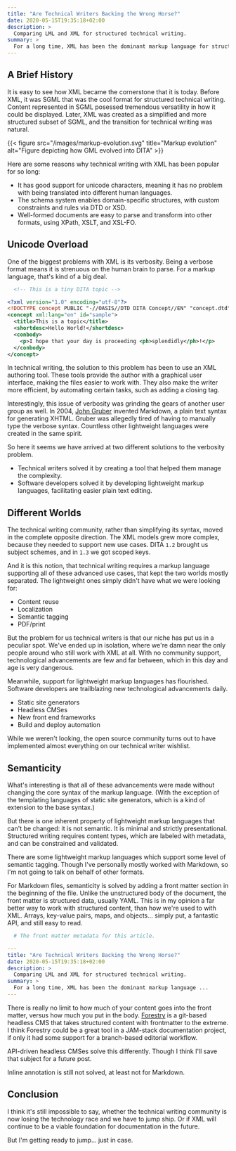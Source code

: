```yaml
---
title: "Are Technical Writers Backing the Wrong Horse?"
date: 2020-05-15T19:35:18+02:00
description: >
  Comparing LML and XML for structured technical writing.
summary: >
  For a long time, XML has been the dominant markup language for structured technical writing. Nearly every premium authoring tool or content management system still revolves around XML today. Meanwhile, lightweight markup languages are on the rise, and technical writers are asking themselves: are we doing the right thing?
---
```


## A Brief History

It is easy to see how XML became the cornerstone that it is today. Before XML, it was SGML that was the cool format for structured technical writing. Content represented in SGML posessed tremendous versatility in how it could be displayed. Later, XML was created as a simplified and more structured subset of SGML, and the transition for technical writing was natural.

{{< figure src="/images/markup-evolution.svg" title="Markup evolution" alt="Figure depicting how GML evolved into DITA" >}}

Here are some reasons why technical writing with XML has been popular for so long:

- It has good support for unicode characters, meaning it has no problem with being translated into different human languages.
- The schema system enables domain-specific structures, with custom constraints and rules via DTD or XSD.
- Well-formed documents are easy to parse and transform into other formats, using XPath, XSLT, and XSL-FO.

## Unicode Overload

One of the biggest problems with XML is its verbosity. Being a verbose format means it is strenuous on the human brain to parse. For a markup language, that's kind of a big deal.

```xml
  <!-- This is a tiny DITA topic -->

<?xml version="1.0" encoding="utf-8"?>
<!DOCTYPE concept PUBLIC "-//OASIS//DTD DITA Concept//EN" "concept.dtd">
<concept xml:lang="en" id="sample">
  <title>This is a topic</title>
  <shortdesc>Hello World!</shortdesc>
  <conbody>
    <p>I hope that your day is proceeding <ph>splendidly</ph>!</p>
  </conbody>
</concept>
```

In technical writing, the solution to this problem has been to use an XML authoring tool. These tools provide the author with a graphical user interface, making the files easier to work with. They also make the writer more efficient, by automating certain tasks, such as adding a closing tag.

Interestingly, this issue of verbosity was grinding the gears of another user group as well. In 2004, [John Gruber](https://en.wikipedia.org/wiki/John_Gruber) invented Markdown, a plain text syntax for generating XHTML. Gruber was allegedly tired of having to manually type the verbose syntax. Countless other lightweight languages were created in the same spirit.

So here it seems we have arrived at two different solutions to the verbosity problem.

- Technical writers solved it by creating a tool that helped them manage the complexity.
- Software developers solved it by developing lightweight markup languages, facilitating easier plain text editing.

## Different Worlds

The technical writing community, rather than simplifying its syntax, moved in the complete opposite direction. The XML models grew more complex, because they needed to support new use cases. DITA `1.2` brought us subject schemes, and in `1.3`  we got scoped keys.

And it is this notion, that technical writing requires a markup language supporting all of these advanced use cases, that kept the two worlds mostly separated. The lightweight ones simply didn't have what we were looking for:

- Content reuse
- Localization
- Semantic tagging
- PDF/print

But the problem for us technical writers is that our niche has put us in a peculiar spot. We've ended up in isolation, where we're damn near the only people around who still work with XML at all. With no community support, technological advancements are few and far between, which in this day and age is very dangerous.

Meanwhile, support for lightweight markup languages has flourished. Software developers are trailblazing new technological advancements daily.

- Static site generators
- Headless CMSes
- New front end frameworks
- Build and deploy automation

While we weren't looking, the open source community turns out to have implemented almost everything on our technical writer wishlist.

## Semanticity

What's interesting is that all of these advancements were made without changing the core syntax of the markup language. (With the exception of the templating languages of static site generators, which is a kind of extension to the base syntax.)

But there is one inherent property of lightweight markup languages that can't be changed: it is not semantic. It is minimal and strictly presentational. Structured writing requires content types, which are labeled with metadata, and can be constrained and validated.

There are some lightweight markup languages which support some level of semantic tagging. Though I've personally mostly worked with Markdown, so I'm not going to talk on behalf of other formats.

For Markdown files, semanticity is solved by adding a front matter section in the beginning of the file. Unlike the unstructured body of the document, the front matter is structured data, usually YAML. This is in my opinion a far better way to work with structured content, than how we're used to with XML. Arrays, key-value pairs, maps, and objects... simply put, a fantastic API, and still easy to read.

```yaml
  # The front matter metadata for this article.

---
title: "Are Technical Writers Backing the Wrong Horse?"
date: 2020-05-15T19:35:18+02:00
description: >
  Comparing LML and XML for structured technical writing.
summary: >
  For a long time, XML has been the dominant markup language ...
---
```

There is really no limit to how much of your content goes into the front matter, versus how much you put in the body. [Forestry](https://forestry.io/) is a git-based headless CMS that takes structured content with frontmatter to the extreme. I think Forestry could be a great tool in a JAM-stack documentation project, if only it had some support for a branch-based editorial workflow.

API-driven headless CMSes solve this differently. Though I think I'll save that subject for a future post.

Inline annotation is still not solved, at least not for Markdown.

## Conclusion

I think it's still impossible to say, whether the technical writing community is now losing the technology race and we have to jump ship. Or if XML will continue to be a viable foundation for documentation in the future.

But I'm getting ready to jump... just in case.
